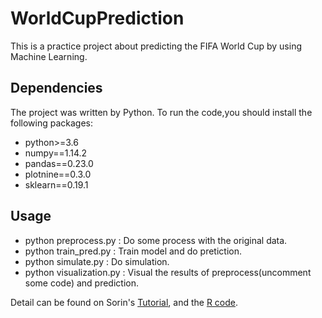 # WorldCupPrediction

This is a practice project about predicting the FIFA World Cup by using Machine Learning.

## Dependencies
The project was written by Python. To run the code,you should install the following packages:
  
  * python>=3.6
  * numpy==1.14.2
  * pandas==0.23.0
  * plotnine==0.3.0
  * sklearn==0.19.1

## Usage
  * python preprocess.py    : Do some process with the original data.
  * python train_pred.py    : Train model and do pretiction.
  * python simulate.py      : Do simulation.
  * python visualization.py : Visual the results of preprocess(uncomment some code) and prediction.
  
Detail can be found on Sorin's [Tutorial](https://notebooks.azure.com/sorinpeste/libraries/footballpred/html/worldcup.ipynb), and the [R code](https://github.com/neaorin/PredictTheWorldCup).
